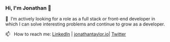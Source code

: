 ### Hi, I'm Jonathan 👋

🔭 &nbsp;I’m actively looking for a role as a full stack or front-end developer in which I can solve interesting problems and continue to grow as a developer.

📫 &nbsp;&nbsp;How to reach me: [LinkedIn](https://www.linkedin.com/in/jonathan-craig-taylor/) | [jonathantaylor.io](https://jonathantaylor.io])| [Twitter](https://twitter.com/jonyonson)

<!--
**jonyonson/jonyonson** is a ✨ _special_ ✨ repository because its `README.md` (this file) appears on your GitHub profile.

Here are some ideas to get you started:

- 🔭 I’m currently working on ...
- 🌱 I’m currently learning ...
- 👯 I’m looking to collaborate on ...
- 🤔 I’m looking for help with ...
- 💬 Ask me about ...
- 📫 How to reach me: ...
- 😄 Pronouns: ...
- ⚡ Fun fact: ...
-->
